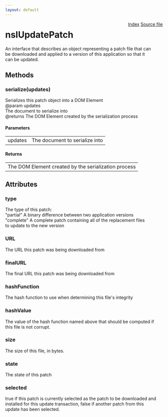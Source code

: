 ```yaml
---
layout: default
---
```

<div class='links' style='float:right'><a href="../index.html">Index</a>
<a href="http://dxr.mozilla.org/mozilla-central/source/toolkit/mozapps/update/nsIUpdateService.idl">Source file</a>
</div>

# nsIUpdatePatch #
  
An interface that describes an object representing a patch file that can  
be downloaded and applied to a version of this application so that it  
can be updated.  
  

## Methods ##

### serialize(updates) ###
  
Serializes this patch object into a DOM Element  
@param   updates  
         The document to serialize into  
@returns The DOM Element created by the serialization process  
  

#### Parameters ####

<table>

<tr>
<td>updates</td>
<td>         The document to serialize into  
</td>
</tr>

</table>

#### Returns ####

<table>

<tr>
<td>The DOM Element created by the serialization process  
</td>
</tr>

</table>

## Attributes ##

### type ###
  
The type of this patch:  
"partial"      A binary difference between two application versions  
"complete"     A complete patch containing all of the replacement files  
               to update to the new version  
  

### URL ###
  
The URL this patch was being downloaded from  
  

### finalURL ###
  
The final URL this patch was being downloaded from  
  

### hashFunction ###
  
The hash function to use when determining this file's integrity  
  

### hashValue ###
  
The value of the hash function named above that should be computed if  
this file is not corrupt.  
  

### size ###
  
The size of this file, in bytes.  
  

### state ###
  
The state of this patch  
  

### selected ###
  
true if this patch is currently selected as the patch to be downloaded and  
installed for this update transaction, false if another patch from this  
update has been selected.  
  
